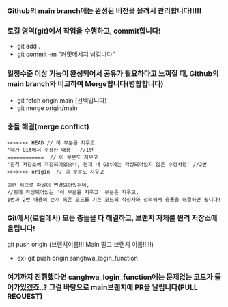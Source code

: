 ### Github의 main branch에는 완성된 버전을 올려서 관리합니다!!!!!

### 로컬 영역(git)에서 작업을 수행하고, commit합니다!

- git add .
- git commit -m "커밋메세지 남깁니다"

### 일정수준 이상 기능이 완성되어서 공유가 필요하다고 느껴질 때, Github의 main branch와 비교하여 Merge합니다(병합합니다)

- git fetch origin main (선택입니다)
- git merge origin/main

### 충돌 해결(merge conflict)
```
<<<<<<< HEAD // 이 부분을 지우고
'내가 Git에서 수정한 내용'  //1번
============  // 이 부분도 지우고
'원격 저장소에 저장되어있으나, 현재 내 Git에는 작성되어있지 않은 수정사항' //2번
>>>>>>> origin  // 이 부분도 지우고

이런 식으로 파일이 변경되어있는데,
//뒤에 작성되어있는 '이 부분을 지우고' 부분은 지우고,
1번과 2번 내용의 순서 혹은 코드를 기존 코드의 작성자와 상의해서 충돌을 해결하면 됩니다!
```
### Git에서(로컬에서) 모든 충돌을 다 해결하고, 브랜치 자체를 원격 저장소에 올립니다!

git push origin (브랜치이름!!! Main 말고 브랜치 이름!!!!!)
- ex) git push origin sanghwa_login_function

### 여기까지 진행했다면 sanghwa_login_function에는 문제없는 코드가 들어가있겠죠..? 그걸 바탕으로 main브랜치에 PR을 날립니다(PULL REQUEST)
